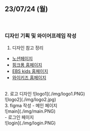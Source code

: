 ## 23/07/24 (월)
<br />

### 디자인 기획 및 와이어프레임 작성

  1. 디자인 참고 정리
  - [노션페이지](https://www.notion.so/029bb64b7d584e9aa7d60a6c3207a2eb?pvs=4)
  - [핑크퐁 홈페이지](https://www.pinkfong.com/ko/)
  - [EBS kids 홈페이지](https://www.ebs.co.kr/kids)
  - [와이키즈 홈페이지](https://whykids.co.kr/?utm_source=google_pc&utm_medium=sa&utm_campaign=whykids23&utm_term=)
  <br />
  2. 로고 디자인
  ![logo1](./img/logo1.PNG)
  <br />
  ![logo2](./img/logo2.jpg)
  <br />
  3. figma 작성
  - 메인 페이지
  <br />
  ![main](./img/main.PNG)
  <br />
  - 로그인 페이지
  <br />
  ![login](./img/login.PNG)